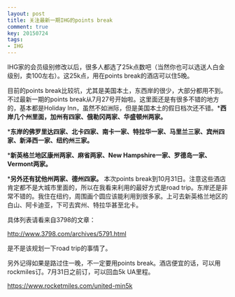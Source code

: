 ```yaml
---
layout: post
title: 关注最新一期IHG的points break
comment: true
key: 20150724
tags:
- IHG
---
```


IHG家的会员级别修改以后，很多人都选了25k点数吧（当然你也可以选送人白金级别，卖100左右）。这25k点，用在points break的酒店可以住5晚。

目前的points break比较坑，尤其是美国本土，东西岸的很少，大部分都用不到。不过最新一期的points break从7月27号开始啦。这里面还是有很多不错的地方的，基本都是Holiday Inn，虽然不如洲际，但是美国本土的假日档次还不错。***西岸几个州里面，加州有四家、俄勒冈两家、华盛顿州两家。**

	
***东岸的佛罗里达四家、北卡四家、南卡一家、特拉华一家、马里兰三家、宾州四家、新泽西一家、纽约州三家。**

	
***新英格兰地区康州两家、麻省两家、New Hampshire一家、罗德岛一家、Vermont两家。**

	
***另外还有犹他州两家、德州四家。**
本次points break到10月31日。注意这些酒店肯定都不是大城市里面的，所以在我看来利用的最好方式是road trip。东岸还是非常不错的。我住在纽约，周围画个圆应该能利用到很多家。上可去新英格兰地区的白山、阿卡迪亚，下可去宾州、特拉华甚至北卡。

具体列表请看来自3798的文章：

http://www.3798.com/archives/5791.html

是不是该规划一下road trip的事情了。

另外记得如果是路过住一晚，不一定要用points break。酒店便宜的话，可以用rockmiles订。7月31日之前订，可以回血5k UA里程。

https://www.rocketmiles.com/united-min5k